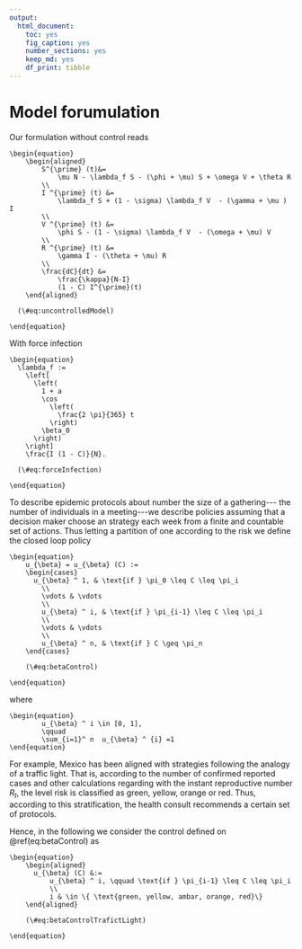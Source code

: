 ```yaml
---
output: 
  html_document: 
    toc: yes
    fig_caption: yes
    number_sections: yes
    keep_md: yes
    df_print: tibble
---
```


# Model forumulation

Our formulation without control reads

```{=tex}
\begin{equation}
    \begin{aligned}
        S^{\prime} (t)&= 
            \mu N - \lambda_f S - (\phi + \mu) S + \omega V + \theta R
        \\
        I ^{\prime} (t) &= 
            \lambda_f S + (1 - \sigma) \lambda_f V  - (\gamma + \mu ) I
        \\
        V ^{\prime} (t) &= 
            \phi S - (1 - \sigma) \lambda_f V  - (\omega + \mu) V
        \\
        R ^{\prime} (t) &= 
            \gamma I - (\theta + \mu) R
        \\
        \frac{dC}{dt} &=
            \frac{\kappa}{N-I}
            (1 - C) I^{\prime}(t)
    \end{aligned}

  (\#eq:uncontrolledModel)

\end{equation}
```

With force infection

```{=tex}
\begin{equation}
  \lambda_f := 
    \left[
      \left(
        1 + a 
        \cos 
          \left(
            \frac{2 \pi}{365} t
          \right) 
        \beta_0
      \right)
    \right] 
    \frac{I (1 - C)}{N}.
  
  (\#eq:forceInfection)

\end{equation}
```

To describe epidemic protocols about number the size of a gathering--- the
number of individuals in a meeting---we describe policies assuming that a
decision maker choose an strategy each week from a finite and countable set of
actions. Thus letting a partition of one according to the risk we define the
closed loop policy

```{=tex }
\begin{equation} 
    u_{\beta} = u_{\beta} (C) := 
    \begin{cases}
      u_{\beta} ^ 1, & \text{if } \pi_0 \leq C \leq \pi_i
        \\
        \vdots & \vdots
        \\
        u_{\beta} ^ i, & \text{if } \pi_{i-1} \leq C \leq \pi_i
        \\
        \vdots & \vdots
        \\
        u_{\beta} ^ n, & \text{if } C \geq \pi_n
    \end{cases}
    
    (\#eq:betaControl)
    
\end{equation}
```

where

```{=tex }
\begin{equation}
        u_{\beta} ^ i \in [0, 1], 
        \qquad
        \sum_{i=1}^ n  u_{\beta} ^ {i} =1
\end{equation}
```

For example, Mexico has been aligned with strategies following the analogy of a
traffic light. That is, according to the number of confirmed reported cases and
other calculations regarding with the instant reproductive number $R_t$, the
level risk is classified as green, yellow, orange or red. Thus, according to
this stratification, the health consult recommends a certain set of protocols.

Hence, in the following we consider the control defined on \@ref(eq:betaControl)
as

```{=tex }
\begin{equation} 
    \begin{aligned}
      u_{\beta} (C) &:= 
          u_{\beta} ^ i, \qquad \text{if } \pi_{i-1} \leq C \leq \pi_i
          \\
          i & \in \{ \text{green, yellow, ambar, orange, red}\}
    \end{aligned}
    
    (\#eq:betaControlTrafictLight)
    
\end{equation}
```



